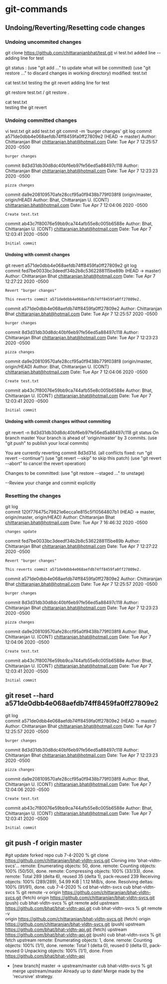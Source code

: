 # git-commands

## Undoing/Reverting/Resetting code changes

### Undoing uncommited changes
git clone https://github.com/chittaranjanbhat/test.git
vi test.txt
added line -- adding line for test

git status :
(use "git add <file>..." to update what will be committed)
  (use "git restore <file>..." to discard changes in working directory)
	modified:   test.txt

cat test.txt 
testing the git revert
adding line for test

git restore test.txt / git restore .

cat test.txt        
testing the git revert

### Undoing committed changes
vi test.txt
git add test.txt
git commit -m 'burger changes'
git log
commit a571de0dbb4e068aefdb74ff8459fa0ff27809e2 (HEAD -> master)
Author: Chittaranjan Bhat <chittaranjan.bhat@hotmail.com>
Date:   Tue Apr 7 12:25:57 2020 -0500

    burger changes

commit 8d3d31db30d8dc40bf6eb97fe56ed5a88497c118
Author: Chittaranjan Bhat <chittaranjan.bhat@hotmail.com>
Date:   Tue Apr 7 12:23:23 2020 -0500

    pizza changes

commit da9e208109570afe28ccf95a0f9438b779f038f8 (origin/master, origin/HEAD)
Author: Bhat, Chittaranjan U. (CONT) <chittaranjan.bhat@hotmail.com>
Date:   Tue Apr 7 12:04:06 2020 -0500

    Create test.txt

commit ab43c7f80076e59bb9ca744afb55e8c005b6588e
Author: Bhat, Chittaranjan U. (CONT) <chittaranjan.bhat@hotmail.com>
Date:   Tue Apr 7 12:03:41 2020 -0500

    Initial commit
    
#### Undoing with commit changes
git revert a571de0dbb4e068aefdb74ff8459fa0ff27809e2
git log                                            
commit fed7be0033bc3deedf34b2b8c5362288115be89b (HEAD -> master)
Author: Chittaranjan Bhat <chittaranjan.bhat@hotmail.com>
Date:   Tue Apr 7 12:27:22 2020 -0500

    Revert "burger changes"
    
    This reverts commit a571de0dbb4e068aefdb74ff8459fa0ff27809e2.

commit a571de0dbb4e068aefdb74ff8459fa0ff27809e2
Author: Chittaranjan Bhat <chittaranjan.bhat@hotmail.com>
Date:   Tue Apr 7 12:25:57 2020 -0500

    burger changes

commit 8d3d31db30d8dc40bf6eb97fe56ed5a88497c118
Author: Chittaranjan Bhat <chittaranjan.bhat@hotmail.com>
Date:   Tue Apr 7 12:23:23 2020 -0500

    pizza changes

commit da9e208109570afe28ccf95a0f9438b779f038f8 (origin/master, origin/HEAD)
Author: Bhat, Chittaranjan U. (CONT) <chittaranjan.bhat@hotmail.com>
Date:   Tue Apr 7 12:04:06 2020 -0500

    Create test.txt

commit ab43c7f80076e59bb9ca744afb55e8c005b6588e
Author: Bhat, Chittaranjan U. (CONT) <chittaranjan.bhat@hotmail.com>
Date:   Tue Apr 7 12:03:41 2020 -0500

    Initial commit

#### Undoing with commit changes without commiting
git revert -n 8d3d31db30d8dc40bf6eb97fe56ed5a88497c118
git status
On branch master
Your branch is ahead of 'origin/master' by 3 commits.
  (use "git push" to publish your local commits)

You are currently reverting commit 8d3d31d.
  (all conflicts fixed: run "git revert --continue")
  (use "git revert --skip" to skip this patch)
  (use "git revert --abort" to cancel the revert operation)

Changes to be committed:
  (use "git restore --staged <file>..." to unstage)
  
  --Review your change and commit explicitly
  
  ### Resetting the changes
git log               
commit 120f776475c79821e6ecca1e815c5f10564807b1 (HEAD -> master, origin/master, origin/HEAD)
Author: Chittaranjan Bhat <chittaranjan.bhat@hotmail.com>
Date:   Tue Apr 7 16:46:32 2020 -0500

    changes update

commit fed7be0033bc3deedf34b2b8c5362288115be89b
Author: Chittaranjan Bhat <chittaranjan.bhat@hotmail.com>
Date:   Tue Apr 7 12:27:22 2020 -0500

    Revert "burger changes"
    
    This reverts commit a571de0dbb4e068aefdb74ff8459fa0ff27809e2.

commit a571de0dbb4e068aefdb74ff8459fa0ff27809e2
Author: Chittaranjan Bhat <chittaranjan.bhat@hotmail.com>
Date:   Tue Apr 7 12:25:57 2020 -0500

    burger changes

commit 8d3d31db30d8dc40bf6eb97fe56ed5a88497c118
Author: Chittaranjan Bhat <chittaranjan.bhat@hotmail.com>
Date:   Tue Apr 7 12:23:23 2020 -0500

    pizza changes

commit da9e208109570afe28ccf95a0f9438b779f038f8
Author: Bhat, Chittaranjan U. (CONT) <chittaranjan.bhat@hotmail.com>
Date:   Tue Apr 7 12:04:06 2020 -0500

    Create test.txt

commit ab43c7f80076e59bb9ca744afb55e8c005b6588e
Author: Bhat, Chittaranjan U. (CONT) <chittaranjan.bhat@hotmail.com>
Date:   Tue Apr 7 12:03:41 2020 -0500

    Initial commit
    
 ## git reset --hard a571de0dbb4e068aefdb74ff8459fa0ff27809e2
git log     
commit a571de0dbb4e068aefdb74ff8459fa0ff27809e2 (HEAD -> master)
Author: Chittaranjan Bhat <chittaranjan.bhat@hotmail.com>
Date:   Tue Apr 7 12:25:57 2020 -0500

    burger changes

commit 8d3d31db30d8dc40bf6eb97fe56ed5a88497c118
Author: Chittaranjan Bhat <chittaranjan.bhat@hotmail.com>
Date:   Tue Apr 7 12:23:23 2020 -0500

    pizza changes

commit da9e208109570afe28ccf95a0f9438b779f038f8
Author: Bhat, Chittaranjan U. (CONT) <chittaranjan.bhat@hotmail.com>
Date:   Tue Apr 7 12:04:06 2020 -0500

    Create test.txt

commit ab43c7f80076e59bb9ca744afb55e8c005b6588e
Author: Bhat, Chittaranjan U. (CONT) <chittaranjan.bhat@hotmail.com>
Date:   Tue Apr 7 12:03:41 2020 -0500

    Initial commit

## git push -f origin master

 
#git update forked repo
cub 7-4-2020 % git clone https://github.com/chittaranjan/bhat-vldtn-svcs.git
Cloning into 'bhat-vldtn-svcs'...
remote: Enumerating objects: 50, done.
remote: Counting objects: 100% (50/50), done.
remote: Compressing objects: 100% (33/33), done.
remote: Total 289 (delta 6), reused 35 (delta 1), pack-reused 239
Receiving objects: 100% (289/289), 54.99 KiB | 1.12 MiB/s, done.
Resolving deltas: 100% (91/91), done.
cub 7-4-2020 % cd bhat-vldtn-svcs 
cub bhat-vldtn-svcs % git remote -v
origin	https://github.com/chittaranjan/bhat-vldtn-svcs.git (fetch)
origin	https://github.com/chittaranjan/bhat-vldtn-svcs.git (push)
cub bhat-vldtn-svcs % git remote add upstream https://github.com/bhat/bhat-vldtn-api.git
cub bhat-vldtn-svcs % git remote -v                                                                              
origin	https://github.com/chittaranjan/bhat-vldtn-svcs.git (fetch)
origin	https://github.com/chittaranjan/bhat-vldtn-svcs.git (push)
upstream	https://github.com/bhat/bhat-vldtn-api.git (fetch)
upstream	https://github.com/bhat/bhat-vldtn-api.git (push)
cub bhat-vldtn-svcs % git fetch upstream
remote: Enumerating objects: 1, done.
remote: Counting objects: 100% (1/1), done.
remote: Total 1 (delta 0), reused 0 (delta 0), pack-reused 0
Unpacking objects: 100% (1/1), done.
From https://github.com/bhat/bhat-vldtn-api
 * [new branch]      master     -> upstream/master
cub bhat-vldtn-svcs % git merge upstream/master
Already up to date!
Merge made by the 'recursive' strategy.

